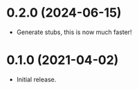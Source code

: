 0.2.0 (2024-06-15)
=====

- Generate stubs, this is now much faster!

0.1.0 (2021-04-02)
=====

- Initial release.
